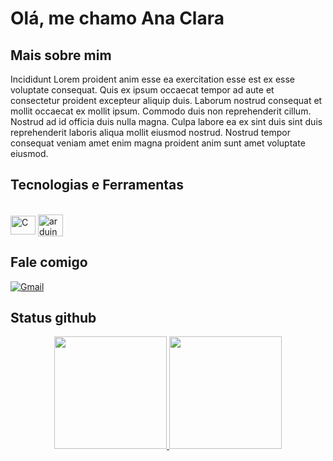<h1>Olá, me chamo Ana Clara</h1>

<h2>Mais sobre mim</h2>
    <p>Incididunt Lorem proident anim esse ea exercitation esse est ex esse voluptate consequat. Quis ex ipsum occaecat tempor ad aute et consectetur proident excepteur aliquip duis. Laborum nostrud consequat et mollit occaecat ex mollit ipsum. Commodo duis non reprehenderit cillum. Nostrud ad id officia duis nulla magna. Culpa labore ea ex sint duis sint duis reprehenderit laboris aliqua mollit eiusmod nostrud. Nostrud tempor consequat veniam amet enim magna proident anim sunt amet voluptate eiusmod.</p>

<h2>Tecnologias e Ferramentas</h2>
<div style = "display: inline_block"><br/>
    <img align = "center" alt = "C" height = "30" width = "40px" src = "https://cdn.jsdelivr.net/gh/devicons/devicon/icons/c/c-original.svg">
    <img align = "center" alt = "arduino" height = "35" width = "40px" src = "https://cdn.jsdelivr.net/gh/devicons/devicon/icons/arduino/arduino-original-wordmark.svg">
</div>

<h2> Fale comigo </h2>

[![Gmail](https://img.shields.io/badge/Gmail-D14836?style=for-the-badge&logo=gmail&logoColor=white)](mailto:)

<h2> Status github </h2>

<div align="center">
  <a href="https://github.com/naclara-batatinha">
  <img height="180em" src="https://github-readme-stats.vercel.app/api?username=naclara-batatinha&show_icons=true&theme=dracula&include_all_commits=true&count_private=true"/>
  <img height="180em" src="https://github-readme-stats.vercel.app/api/top-langs/?username=naclara-batatinha&layout=compact&langs_count=7&theme=dracula"/>
</div>
